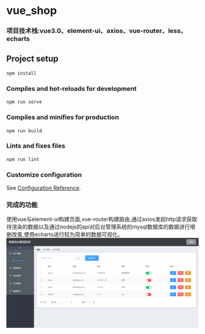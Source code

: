 # vue_shop
### 项目技术栈:vue3.0、element-ui、axios、vue-router、less、echarts
## Project setup
```
npm install
```

### Compiles and hot-reloads for development
```
npm run serve
```

### Compiles and minifies for production
```
npm run build
```

### Lints and fixes files
```
npm run lint
```

### Customize configuration
See [Configuration Reference](https://cli.vuejs.org/config/).
### 完成的功能
使用vue与element-ui构建页面,vue-router构建路由,通过axios发起http请求获取待渲染的数据以及通过nodejs的api对后台管理系统的mysql数据库的数据进行增删改查,使用echarts进行较为简单的数据可视化。
![效果图](./pictures/p1.png "效果图")
